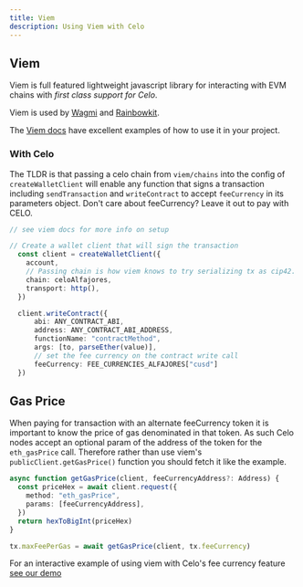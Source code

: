 ```yaml
---
title: Viem
description: Using Viem with Celo
---
```


## Viem

Viem is full featured lightweight javascript library for interacting with EVM chains with *first class support for Celo*.

Viem is used by [Wagmi](https://wagmi.sh/) and [Rainbowkit](https://www.rainbowkit.com/).

The [Viem docs](https://viem.sh/) have excellent examples of how to use it in your project.

### With Celo

The TLDR is that passing a celo chain from `viem/chains` into the config of `createWalletClient` will enable any function that signs a transaction including `sendTransaction` and `writeContract` to accept `feeCurrency` in its parameters object. Don't care about feeCurrency? Leave it out to pay with CELO.

```ts
// see viem docs for more info on setup

// Create a wallet client that will sign the transaction
  const client = createWalletClient({
    account,
    // Passing chain is how viem knows to try serializing tx as cip42.
    chain: celoAlfajores,
    transport: http(),
  })

  client.writeContract({
      abi: ANY_CONTRACT_ABI,
      address: ANY_CONTRACT_ABI_ADDRESS,
      functionName: "contractMethod",
      args: [to, parseEther(value)],
      // set the fee currency on the contract write call
      feeCurrency: FEE_CURRENCIES_ALFAJORES["cusd"]
  })

```

## Gas Price

When paying for transaction with an alternate feeCurrency token it is important to know the price of gas denominated in that token. As such Celo nodes accept an optional param of the address of the token for the `eth_gasPrice` call. Therefore rather than use viem's `publicClient.getGasPrice()` function you should fetch it like the example.

```ts
async function getGasPrice(client, feeCurrencyAddress?: Address) {
  const priceHex = await client.request({
    method: "eth_gasPrice",
    params: [feeCurrencyAddress],
  })
  return hexToBigInt(priceHex)
}

tx.maxFeePerGas = await getGasPrice(client, tx.feeCurrency)

```

For an interactive example of using viem with Celo's fee currency feature [see our demo](https://rainbowkit-with-celo.vercel.app/fee-currency)
